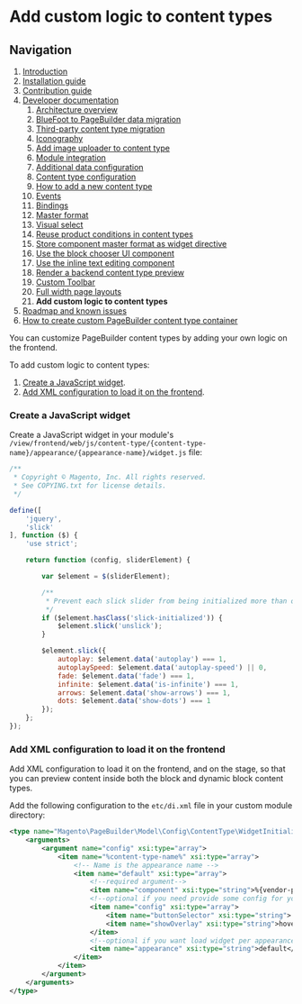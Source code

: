 # Add custom logic to content types

## Navigation

1. [Introduction]
2. [Installation guide]
3. [Contribution guide]
4. [Developer documentation]
    1. [Architecture overview]
    1. [BlueFoot to PageBuilder data migration]
    1. [Third-party content type migration]
    1. [Iconography]
    1. [Add image uploader to content type]
    1. [Module integration]
    1. [Additional data configuration]
    1. [Content type configuration]
    1. [How to add a new content type]
    1. [Events]
    1. [Bindings]
    1. [Master format]
    1. [Visual select] 
    1. [Reuse product conditions in content types]
    1. [Store component master format as widget directive]
    1. [Use the block chooser UI component]
    1. [Use the inline text editing component]
    1. [Render a backend content type preview]
    1. [Custom Toolbar]
    1. [Full width page layouts]
    1. **Add custom logic to content types**
5. [Roadmap and known issues]
6. [How to create custom PageBuilder content type container]

[Introduction]: README.md
[Contribution guide]: CONTRIBUTING.md
[Installation guide]: install.md
[Developer documentation]: developer-documentation.md
[Architecture overview]: architecture-overview.md
[BlueFoot to PageBuilder data migration]: bluefoot-data-migration.md
[Third-party content type migration]: new-content-type-example.md
[Iconography]: iconography.md
[Add image uploader to content type]: image-uploader.md
[Module integration]: module-integration.md
[Additional data configuration]: custom-configuration.md
[Content type configuration]: content-type-configuration.md
[How to add a new content type]: how-to-add-new-content-type.md
[Events]: events.md
[Bindings]: bindings.md
[Master format]: master-format.md
[Visual select]: visual-select.md
[Reuse product conditions in content types]: product-conditions.md
[Store component master format as widget directive]: widget-directive.md
[Use the block chooser UI component]: block-chooser-component.md
[Use the inline text editing component]: inline-editing-component.md
[Render a backend content type preview]: content-type-preview.md
[Custom Toolbar]: toolbar.md
[Full width page layouts]: full-width-page-layouts.md
[Add custom logic to content types]: add-custom-logic.md
[Roadmap and Known Issues]: roadmap.md
[How to create custom PageBuilder content type container]: how-to-create-custom-content-type-container.md

You can customize PageBuilder content types by adding your own logic on the frontend.

To add custom logic to content types:
1. [Create a JavaScript widget](#create-a-javascript-widget).
2. [Add XML configuration to load it on the frontend](#add-xml-configuration-to-load-it-on-the-frontend).

### Create a JavaScript widget

Create a JavaScript widget in your module's `/view/frontend/web/js/content-type/{content-type-name}/appearance/{appearance-name}/widget.js` file:

``` javascript
/**
 * Copyright © Magento, Inc. All rights reserved.
 * See COPYING.txt for license details.
 */

define([
    'jquery',
    'slick'
], function ($) {
    'use strict';

    return function (config, sliderElement) {

        var $element = $(sliderElement);

        /**
         * Prevent each slick slider from being initialized more than once which could throw an error.
         */
        if ($element.hasClass('slick-initialized')) {
            $element.slick('unslick');
        }

        $element.slick({
            autoplay: $element.data('autoplay') === 1,
            autoplaySpeed: $element.data('autoplay-speed') || 0,
            fade: $element.data('fade') === 1,
            infinite: $element.data('is-infinite') === 1,
            arrows: $element.data('show-arrows') === 1,
            dots: $element.data('show-dots') === 1
        });
    };
});

``` 

### Add XML configuration to load it on the frontend

Add XML configuration to load it on the frontend, and on the stage, so that you can preview content inside both the block and dynamic block content types.

Add the following configuration to the `etc/di.xml` file in your custom module directory:

``` xml
<type name="Magento\PageBuilder\Model\Config\ContentType\WidgetInitializer">
    <arguments>
        <argument name="config" xsi:type="array">
            <item name="%content-type-name%" xsi:type="array">
                <!-- Name is the appearance name -->
                <item name="default" xsi:type="array">
                    <!--required argument-->
                    <item name="component" xsi:type="string">%{vendor-path}/js/content-type/{content-type-name}/appearance/{appearance-name}/widget%</item>
                    <!--optional if you need provide some config for your widget-->
                    <item name="config" xsi:type="array">
                        <item name="buttonSelector" xsi:type="string">.pagebuilder-slide-button</item>
                        <item name="showOverlay" xsi:type="string">hover</item>
                    </item>
                    <!--optional if you want load widget per appearance-->
                    <item name="appearance" xsi:type="string">default</item>
                </item>
            </item>
        </argument>
    </arguments>
</type>
```